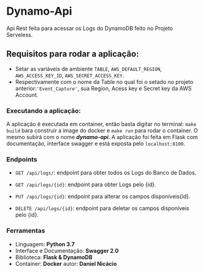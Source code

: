 # Dynamo-Api
Api Rest feita para acessar os Logs do DynamoDB feito no Projeto Serveless. 

## Requisitos para rodar a aplicação:

- Setar as variáveis de ambiente ```TABLE```, ```AWS_DEFAULT_REGION```, ```AWS_ACCESS_KEY_ID```, ```AWS_SECRET_ACCESS_KEY```.
- Respectivamente com o nome da Table no qual foi o setado no projeto anterior:```'Event_Capture'```, sua Region, Acess key e Secret key da AWS Account.

### Executando a aplicação:
A aplicação é executada em container, então basta digitar no terminal: ```make build``` bara construir a image do docker e ```make run``` para rodar o container. O mesmo subirá com o nome ***dynamo-api***.
A aplicação foi feita em Flask com documentação, interface swagger e está exposta pelo ```localhost:8100```.

### Endpoints

- ```GET /api/logs/```: endpoint para obter todos os Logs do Banco de Dados.

- ```GET /api/logs/{id}```: endpoint para obter Logs pelo {id}.

- ```PUT /api/logs/{id}```:  endpoint para alterar os campos disponíveis{id}.

- ```DELETE /api/logs/{id}```:  endpoint para deletar os campos disponíveis pelo {id}.

### Ferramentas

 - Linguagem: **Python 3.7**
 - Interface e Documentação: **Swagger 2.0**
 - Biblioteca: **Flask & DynamoDB**
 - Container: **Docker**
autor: **Daniel Nicácio**
